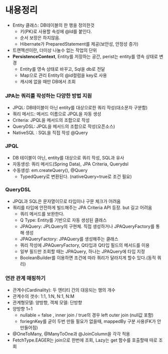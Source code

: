 # 내용정리
- Entity 클래스: DB테이블의 한 행을 정의한것
  - 키(PK)로 사용할 속성에 @Id를 붙인다.
  - 순서 보장은 하지않음.
  - Hibernate가 PreparedStatement를 제공(보안성, 안정성 증가)
- 트랜젝션이란, 더이상 나눌수 없는 작업의 단위
- **PersistenceContext**, Entity를 저장하는 공간, perist는 entity를 영속 상태로 변경
  - Entity를 영속 상태로 바꾸고, Sql을 db로 전달
  - Map으로 관리 Entity의 @id컬럼을 key로 사용
  - 캐시에 없을 때만 DB에서 조회

### JPA는 쿼리를 작성하는 다양한 방법 지원
- JPQL: DB테이블이 아닌 entity를 대상으로한 쿼리 작성(대소문자 구분함)
- 쿼리 메서드: 메서드 이름으로 JPQL을 자동 생성
- Criteria: JPQL을 메서드의 조합으로 작성
- QueryDSL: JPQL을 메서드의 조합으로 작성(오픈소스)
- NativeSQL : SQL을 직접 작성 @Query

### JPQL
- DB 테이블이 아닌, entity를 대상으로 쿼리 작성, SQL과 유사
- 자동생성: 쿼리 메서드(Spring Data), JPA Criteria, Querydsl
- 수동생성: em.createQuery(), @Query 
  - TypedQuery로 변환된다. (nativeQuery=true로 조건 필요)

### QueryDSL
- JPQL과 SQL은 문자열이므로 타입이나 구문 체크가 어려움
- 쿼리를 타입에 안전하게 빌드해주는 JPA Criteria API 등장. but 길고 어려움
  - 쿼리 메서드를 보완한다.
  - Q Type: Entity를 기반으로 자동 생성된 클래스
  - JPAQuery: JPLQuery의 구현체. 직접 생성하거나 JPAQueryFactory를 통해 생성
  - JPAQueryFactory: JPAQuery를 생성해주는 클래스
  - 쿼리 작성에 JPAQueryFactory, Q타입과 Q타입 필드의 메서드를 이용
  - 일부 필드만 조회할 때는 JPAQuery<Tuple>, 하나는 JPAQuery<T>에 타입 지정
  - BooleanBuilder를 이용하면 조건에 따라 쿼리가 달라지게 할수 있다.(동적 쿼리)
 
### 연관 관계 매핑하기
- 관계수(Cardinality): 두 엔티티 간의 대응되는 행의 개수
- 관계수의 갯수: 1:1, 1:N, N:1, N:M
- 관계형모델: 양방향, 객체 모델: 단방향
- 양방향 1=1
  - nullable = false , inner join / true의 경우 left outer join (null값 포함) 
  - foriegnKey를 굳이 두번 만들 필요가 없을때, mappedBy 구분 사용(FK가 안만들어짐)
- @OneToMany, @ManyToOne과 @JoinColumn을 각각 적용
- FetchType.EAGER는 join으로 한번에 조회, Lazy는 get 함수를 호출할때 따로 조회
